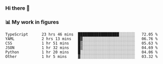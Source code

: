 ### Hi there 👋

### 📊 My work in figures

<!--START_SECTION:waka-->

```text
TypeScript      23 hrs 46 mins  ██████████████████░░░░░░░   72.05 %
YAML            2 hrs 13 mins   █▓░░░░░░░░░░░░░░░░░░░░░░░   06.76 %
CSS             1 hr 51 mins    █▒░░░░░░░░░░░░░░░░░░░░░░░   05.63 %
JSON            1 hr 32 mins    █▒░░░░░░░░░░░░░░░░░░░░░░░   04.69 %
Python          1 hr 20 mins    █░░░░░░░░░░░░░░░░░░░░░░░░   04.06 %
Other           1 hr 5 mins     ▓░░░░░░░░░░░░░░░░░░░░░░░░   03.32 %
```

<!--END_SECTION:waka-->
